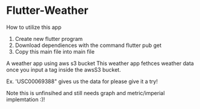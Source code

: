 # Flutter-Weather
How to utilize this app
1) Create new flutter program
2) Download dependiences with the command flutter pub get
3) Copy this main file into main file
  
A weather app using aws s3 bucket
This weather app fethces weather data once you input a tag inside the awsS3 bucket. 

Ex. 'USC00069388" gives us the data for please give it a try!

Note this is unfinsihed and still needs graph and metric/imperial implemtation :)!
